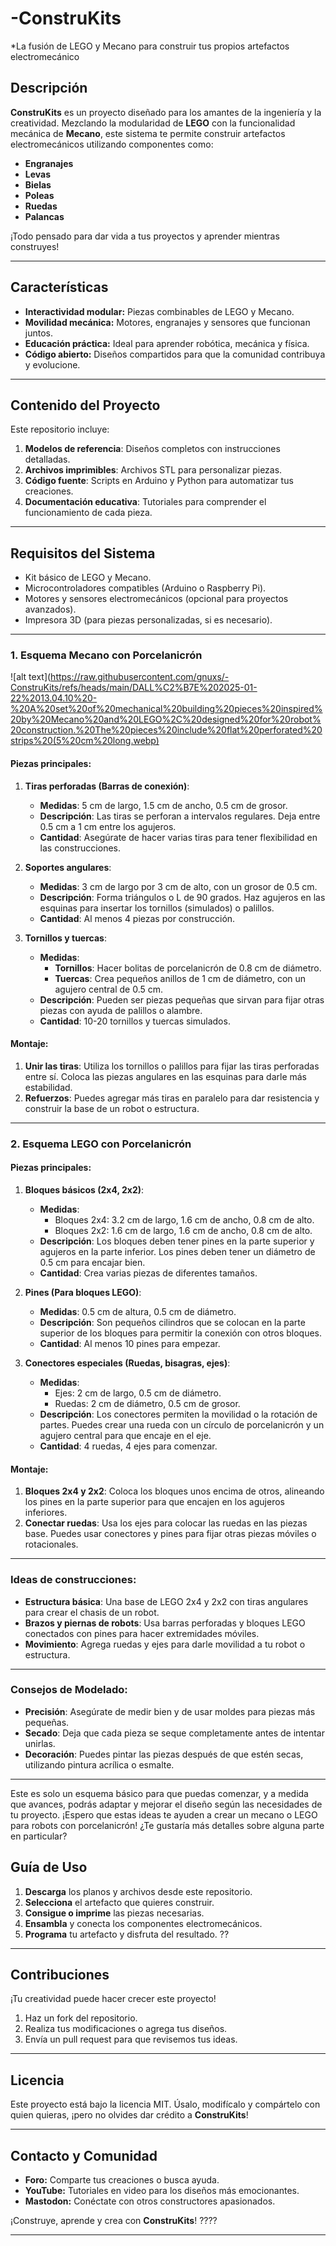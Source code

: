 # -ConstruKits
*La fusión de LEGO y Mecano para construir tus propios artefactos electromecánico

## **Descripción**  
**ConstruKits** es un proyecto diseñado para los amantes de la ingeniería y la creatividad. Mezclando la modularidad de **LEGO** con la funcionalidad mecánica de **Mecano**, este sistema te permite construir artefactos electromecánicos utilizando componentes como:  

- **Engranajes**  
- **Levas**  
- **Bielas**  
- **Poleas**  
- **Ruedas**  
- **Palancas**  

¡Todo pensado para dar vida a tus proyectos y aprender mientras construyes!

---

## **Características**  
- **Interactividad modular:** Piezas combinables de LEGO y Mecano.  
- **Movilidad mecánica:** Motores, engranajes y sensores que funcionan juntos.  
- **Educación práctica:** Ideal para aprender robótica, mecánica y física.  
- **Código abierto:** Diseños compartidos para que la comunidad contribuya y evolucione.  

---

## **Contenido del Proyecto**  
Este repositorio incluye:  
1. **Modelos de referencia**: Diseños completos con instrucciones detalladas.  
2. **Archivos imprimibles**: Archivos STL para personalizar piezas.  
3. **Código fuente**: Scripts en Arduino y Python para automatizar tus creaciones.  
4. **Documentación educativa**: Tutoriales para comprender el funcionamiento de cada pieza.  

---

## **Requisitos del Sistema**  
- Kit básico de LEGO y Mecano.  
- Microcontroladores compatibles (Arduino o Raspberry Pi).  
- Motores y sensores electromecánicos (opcional para proyectos avanzados).  
- Impresora 3D (para piezas personalizadas, si es necesario).  

---
### **1. Esquema Mecano con Porcelanicrón**
![alt text](https://raw.githubusercontent.com/gnuxs/-ConstruKits/refs/heads/main/DALL%C2%B7E%202025-01-22%2013.04.10%20-%20A%20set%20of%20mechanical%20building%20pieces%20inspired%20by%20Mecano%20and%20LEGO%2C%20designed%20for%20robot%20construction.%20The%20pieces%20include%20flat%20perforated%20strips%20(5%20cm%20long.webp)

#### **Piezas principales:**

1. **Tiras perforadas (Barras de conexión)**:
   - **Medidas**: 5 cm de largo, 1.5 cm de ancho, 0.5 cm de grosor.
   - **Descripción**: Las tiras se perforan a intervalos regulares. Deja entre 0.5 cm a 1 cm entre los agujeros.
   - **Cantidad**: Asegúrate de hacer varias tiras para tener flexibilidad en las construcciones.

2. **Soportes angulares**:
   - **Medidas**: 3 cm de largo por 3 cm de alto, con un grosor de 0.5 cm.
   - **Descripción**: Forma triángulos o L de 90 grados. Haz agujeros en las esquinas para insertar los tornillos (simulados) o palillos.
   - **Cantidad**: Al menos 4 piezas por construcción.

3. **Tornillos y tuercas**:
   - **Medidas**: 
     - **Tornillos**: Hacer bolitas de porcelanicrón de 0.8 cm de diámetro.
     - **Tuercas**: Crea pequeños anillos de 1 cm de diámetro, con un agujero central de 0.5 cm.
   - **Descripción**: Pueden ser piezas pequeñas que sirvan para fijar otras piezas con ayuda de palillos o alambre.
   - **Cantidad**: 10-20 tornillos y tuercas simulados.

#### **Montaje**:
1. **Unir las tiras**: Utiliza los tornillos o palillos para fijar las tiras perforadas entre sí. Coloca las piezas angulares en las esquinas para darle más estabilidad.
2. **Refuerzos**: Puedes agregar más tiras en paralelo para dar resistencia y construir la base de un robot o estructura.

---

### **2. Esquema LEGO con Porcelanicrón**

#### **Piezas principales:**

1. **Bloques básicos (2x4, 2x2)**:
   - **Medidas**: 
     - Bloques 2x4: 3.2 cm de largo, 1.6 cm de ancho, 0.8 cm de alto.
     - Bloques 2x2: 1.6 cm de largo, 1.6 cm de ancho, 0.8 cm de alto.
   - **Descripción**: Los bloques deben tener pines en la parte superior y agujeros en la parte inferior. Los pines deben tener un diámetro de 0.5 cm para encajar bien.
   - **Cantidad**: Crea varias piezas de diferentes tamaños.

2. **Pines (Para bloques LEGO)**:
   - **Medidas**: 0.5 cm de altura, 0.5 cm de diámetro.
   - **Descripción**: Son pequeños cilindros que se colocan en la parte superior de los bloques para permitir la conexión con otros bloques.
   - **Cantidad**: Al menos 10 pines para empezar.

3. **Conectores especiales (Ruedas, bisagras, ejes)**:
   - **Medidas**: 
     - Ejes: 2 cm de largo, 0.5 cm de diámetro.
     - Ruedas: 2 cm de diámetro, 0.5 cm de grosor.
   - **Descripción**: Los conectores permiten la movilidad o la rotación de partes. Puedes crear una rueda con un círculo de porcelanicrón y un agujero central para que encaje en el eje.
   - **Cantidad**: 4 ruedas, 4 ejes para comenzar.

#### **Montaje**:
1. **Bloques 2x4 y 2x2**: Coloca los bloques unos encima de otros, alineando los pines en la parte superior para que encajen en los agujeros inferiores.
2. **Conectar ruedas**: Usa los ejes para colocar las ruedas en las piezas base. Puedes usar conectores y pines para fijar otras piezas móviles o rotacionales.

---

### **Ideas de construcciones**:
- **Estructura básica**: Una base de LEGO 2x4 y 2x2 con tiras angulares para crear el chasis de un robot.
- **Brazos y piernas de robots**: Usa barras perforadas y bloques LEGO conectados con pines para hacer extremidades móviles.
- **Movimiento**: Agrega ruedas y ejes para darle movilidad a tu robot o estructura.

---

### **Consejos de Modelado**:
- **Precisión**: Asegúrate de medir bien y de usar moldes para piezas más pequeñas.
- **Secado**: Deja que cada pieza se seque completamente antes de intentar unirlas.
- **Decoración**: Puedes pintar las piezas después de que estén secas, utilizando pintura acrílica o esmalte.

---

Este es solo un esquema básico para que puedas comenzar, y a medida que avances, podrás adaptar y mejorar el diseño según las necesidades de tu proyecto. ¡Espero que estas ideas te ayuden a crear un mecano o LEGO para robots con porcelanicrón! ¿Te gustaría más detalles sobre alguna parte en particular?
## **Guía de Uso**  
1. **Descarga** los planos y archivos desde este repositorio.  
2. **Selecciona** el artefacto que quieres construir.  
3. **Consigue o imprime** las piezas necesarias.  
4. **Ensambla** y conecta los componentes electromecánicos.  
5. **Programa** tu artefacto y disfruta del resultado. ??  

---

## **Contribuciones**  
¡Tu creatividad puede hacer crecer este proyecto!  
1. Haz un fork del repositorio.  
2. Realiza tus modificaciones o agrega tus diseños.  
3. Envía un pull request para que revisemos tus ideas.  

---

## **Licencia**  
Este proyecto está bajo la licencia MIT. Úsalo, modifícalo y compártelo con quien quieras, ¡pero no olvides dar crédito a **ConstruKits**!

---

## **Contacto y Comunidad**  
- **Foro:** Comparte tus creaciones o busca ayuda.  
- **YouTube:** Tutoriales en video para los diseños más emocionantes.  
- **Mastodon:** Conéctate con otros constructores apasionados.  

¡Construye, aprende y crea con **ConstruKits**! ????

---

